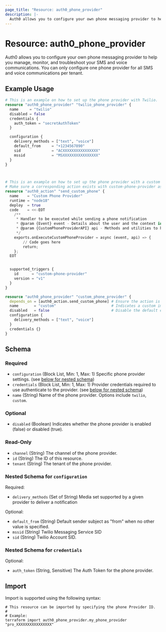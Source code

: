 ```yaml
---
page_title: "Resource: auth0_phone_provider"
description: |-
  Auth0 allows you to configure your own phone messaging provider to help you manage, monitor, and troubleshoot your SMS and voice communications. You can only configure one phone provider for all SMS and voice communications per tenant.
---
```


# Resource: auth0_phone_provider

Auth0 allows you to configure your own phone messaging provider to help you manage, monitor, and troubleshoot your SMS and voice communications. You can only configure one phone provider for all SMS and voice communications per tenant.

## Example Usage

```terraform
# This is an example on how to set up the phone provider with Twilio.
resource "auth0_phone_provider" "twilio_phone_provider" {
  name     = "twilio"
  disabled = false
  credentials {
    auth_token = "secretAuthToken"
  }

  configuration {
    delivery_methods = ["text", "voice"]
    default_from     = "+1234567890"
    sid              = "ACXXXXXXXXXXXXXXXX"
    mssid            = "MSXXXXXXXXXXXXXXXX"
  }
}



# This is an example on how to set up the phone provider with a custom action.
# Make sure a corresponding action exists with custom-phone-provider as supported triggers
resource "auth0_action" "send_custom_phone" {
  name    = "Custom Phone Provider"
  runtime = "node18"
  deploy  = true
  code    = <<-EOT
    /**
     * Handler to be executed while sending a phone notification
     * @param {Event} event - Details about the user and the context in which they are logging in.
     * @param {CustomPhoneProviderAPI} api - Methods and utilities to help change the behavior of sending a phone notification.
     */
    exports.onExecuteCustomPhoneProvider = async (event, api) => {
        // Code goes here
        return;
    };
  EOT


  supported_triggers {
    id      = "custom-phone-provider"
    version = "v1"
  }
}

resource "auth0_phone_provider" "custom_phone_provider" {
  depends_on = [auth0_action.send_custom_phone] # Ensure the action is created first with `custom-phone-provider` as the supported_triggers
  name       = "custom"                         # Indicates a custom implementation
  disabled   = false                            # Disable the default email provider
  configuration {
    delivery_methods = ["text", "voice"]
  }
  credentials {}
}
```

<!-- schema generated by tfplugindocs -->
## Schema

### Required

- `configuration` (Block List, Min: 1, Max: 1) Specific phone provider settings. (see [below for nested schema](#nestedblock--configuration))
- `credentials` (Block List, Min: 1, Max: 1) Provider credentials required to use authenticate to the provider. (see [below for nested schema](#nestedblock--credentials))
- `name` (String) Name of the phone provider. Options include `twilio`, `custom`.

### Optional

- `disabled` (Boolean) Indicates whether the phone provider is enabled (false) or disabled (true).

### Read-Only

- `channel` (String) The channel of the phone provider.
- `id` (String) The ID of this resource.
- `tenant` (String) The tenant of the phone provider.

<a id="nestedblock--configuration"></a>
### Nested Schema for `configuration`

Required:

- `delivery_methods` (Set of String) Media set supported by a given provider to deliver a notification

Optional:

- `default_from` (String) Default sender subject as "from" when no other value is specified.
- `mssid` (String) Twilio Messaging Service SID
- `sid` (String) Twilio Account SID.


<a id="nestedblock--credentials"></a>
### Nested Schema for `credentials`

Optional:

- `auth_token` (String, Sensitive) The Auth Token for the phone provider.

## Import

Import is supported using the following syntax:

```shell
# This resource can be imported by specifying the phone Provider ID.
#
# Example:
terraform import auth0_phone_provider.my_phone_provider "pro_XXXXXXXXXXXXXXXX"
```
